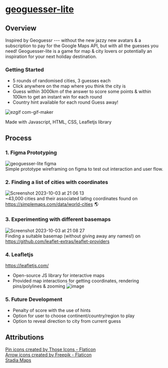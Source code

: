 # [geoguesser-lite](https://chunxtan.github.io/geoguesser-lite/)
## Overview
Inspired by Geoguessr --- without the new jazzy new avatars & a subscription to pay for the Google Maps API, but with all the guesses you need! Geoguesser-lite is a game for map & city lovers or potentially an inspiration for your next holiday destination. 

### Getting Started
* 5 rounds of randomised cities, 3 guesses each
* Click anywhere on the map where you think the city is
* Guess within 3000km of the answer to score some points & within 100km to get an instant win for each round
* Country hint available for each round
Guess away!

![ezgif com-gif-maker](https://github.com/chunxtan/geoguesser-lite/assets/99042026/39139df5-a8f5-4b36-8978-387e9597698e)

Made with Javascript, HTML, CSS, Leafletjs library

## Process
### 1. Figma Prototyping
![geoguesser-lite figma](https://github.com/chunxtan/geoguesser-lite/assets/99042026/a2262854-e524-4b42-bbdc-b42db7ac2a0b)
<br>
Simple prototype wireframing on figma to test out interaction and user flow. 

### 2. Finding a list of cities with coordinates
![Screenshot 2023-10-03 at 21 06 13](https://github.com/chunxtan/geoguesser-lite/assets/99042026/b0d472af-5cb8-4804-ba85-a0c8fbd2427b)
<br>
~43,000 cities and their associated latlng coordinates found on https://simplemaps.com/data/world-cities 🌎

### 3. Experimenting with different basemaps
![Screenshot 2023-10-03 at 21 08 27](https://github.com/chunxtan/geoguesser-lite/assets/99042026/57be26c8-8cf9-4d82-b603-c44e4e844be5)
<br>
Finding a suitable basemap (without giving away any names!) on https://github.com/leaflet-extras/leaflet-providers

### 4. Leafletjs
https://leafletjs.com/
* Open-source JS library for interactive maps
* Provided map interactions for getting coordinates, rendering pins/polylines & zooming
![image](https://github.com/chunxtan/geoguesser-lite/assets/99042026/cf9a4bd3-fe94-43de-a9fb-8524cca37139)

### 5. Future Development
* Penalty of score with the use of hints
* Option for user to choose continent/country/region to play
* Option to reveal direction to city from current guess

## Attributions
<a href="https://www.flaticon.com/free-icons/pin" title="pin icons">Pin icons created by Those Icons - Flaticon</a>
<br>
<a href="https://www.flaticon.com/free-icons/arrow" title="arrow icons">Arrow icons created by Freepik - Flaticon</a>
<br>
<a href="https://www.stadiamaps.com/" target="_blank">Stadia Maps</a>
